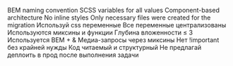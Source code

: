BEM naming convention
SCSS variables for all values
Component-based architecture
No inline styles
Only necessary files were created for the migration
Используй css переменные
Все переменные централизованы
Используются миксины и функции
Глубина вложенности ≤ 3
Используется BEM + &
Медиа-запросы через миксины
Нет !important без крайней нужды
Код читаемый и структурный
Не предлагай деплоить в прод после выполнения задачи



